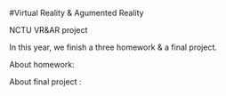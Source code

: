 #Virtual Reality & Agumented Reality  
  
NCTU VR&AR project
  
In this year, we finish a three homework & a final project.  
  
About homework:  
  
  
About final project :  
  
